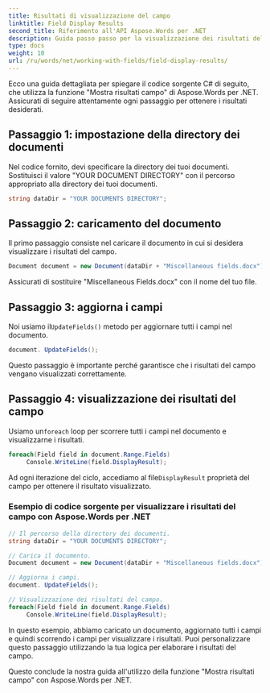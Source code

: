 ```yaml
---
title: Risultati di visualizzazione del campo
linktitle: Field Display Results
second_title: Riferimento all'API Aspose.Words per .NET
description: Guida passo passo per la visualizzazione dei risultati del campo nei documenti di Word con Aspose.Words per .NET.
type: docs
weight: 10
url: /ru/words/net/working-with-fields/field-display-results/
---
```


Ecco una guida dettagliata per spiegare il codice sorgente C# di seguito, che utilizza la funzione "Mostra risultati campo" di Aspose.Words per .NET. Assicurati di seguire attentamente ogni passaggio per ottenere i risultati desiderati.

## Passaggio 1: impostazione della directory dei documenti

Nel codice fornito, devi specificare la directory dei tuoi documenti. Sostituisci il valore "YOUR DOCUMENT DIRECTORY" con il percorso appropriato alla directory dei tuoi documenti.

```csharp
string dataDir = "YOUR DOCUMENTS DIRECTORY";
```

## Passaggio 2: caricamento del documento

Il primo passaggio consiste nel caricare il documento in cui si desidera visualizzare i risultati del campo.

```csharp
Document document = new Document(dataDir + "Miscellaneous fields.docx");
```

Assicurati di sostituire "Miscellaneous Fields.docx" con il nome del tuo file.

## Passaggio 3: aggiorna i campi

 Noi usiamo il`UpdateFields()` metodo per aggiornare tutti i campi nel documento.

```csharp
document. UpdateFields();
```

Questo passaggio è importante perché garantisce che i risultati del campo vengano visualizzati correttamente.

## Passaggio 4: visualizzazione dei risultati del campo

 Usiamo un`foreach` loop per scorrere tutti i campi nel documento e visualizzarne i risultati.

```csharp
foreach(Field field in document.Range.Fields)
     Console.WriteLine(field.DisplayResult);
```

 Ad ogni iterazione del ciclo, accediamo al file`DisplayResult` proprietà del campo per ottenere il risultato visualizzato.

### Esempio di codice sorgente per visualizzare i risultati del campo con Aspose.Words per .NET

```csharp
// Il percorso della directory dei documenti.
string dataDir = "YOUR DOCUMENTS DIRECTORY";

// Carica il documento.
Document document = new Document(dataDir + "Miscellaneous fields.docx");

// Aggiorna i campi.
document. UpdateFields();

// Visualizzazione dei risultati del campo.
foreach(Field field in document.Range.Fields)
     Console.WriteLine(field.DisplayResult);
```

In questo esempio, abbiamo caricato un documento, aggiornato tutti i campi e quindi scorrendo i campi per visualizzare i risultati. Puoi personalizzare questo passaggio utilizzando la tua logica per elaborare i risultati del campo.

Questo conclude la nostra guida all'utilizzo della funzione "Mostra risultati campo" con Aspose.Words per .NET.